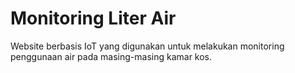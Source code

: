# Monitoring Liter Air

Website berbasis IoT yang digunakan untuk melakukan monitoring penggunaan air pada masing-masing kamar kos.

